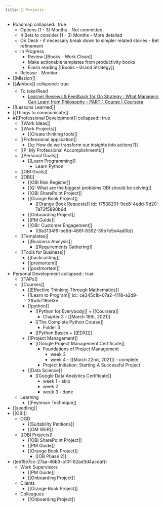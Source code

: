 ```yaml
---
title: 🚧 Projects
---
```


- Roadmap
  collapsed:: true
	- Options (1 - 3) Months - Not committed
	- 4 Bets to consider (1 - 3) Months - More detailed
	- On Deck - if necessary break down to simpler related stories - Bet refinement
	- In Progress
		- Review [[Books - Work Clean]]
		- Make actionable templates from productivity books
		- Finish reading [[Books - Grand Strategy]]
	- Release - Monitor
- [[Mission]]
- [[📥inbox]]
  collapsed:: true
	- To take/Read
		- [Learner Reviews & Feedback for On Strategy : What Managers Can Learn from Philosophy - PART 1 Course | Coursera](https://www.coursera.org/learn/management-philosophy/reviews)
- [[Lessons Learned]]
- [[Things to communicate]]
- #[[Professional Development]]
  collapsed:: true
	- [[Work Ideas]]
	- [[Work Projects]]
		- [[Create thinking tools]]
	- [[Professional application]]
		- [[q: How do we transform our insights into actions?]]
	- [[P: My Professional Accomplishments]]
	- [[Personal Goals]]
		- [[Learn Programming]]
			- Learn Python
	- [[OBI Goals]]
	- [[OBI]]
		- [[OBI Risk Register]]
		- [[Q: What are the biggest problems OBI should be solving]]
		- [[OBI SharePoint Project]]
		- [[Orange Book Project]]
			- [[Orange Book Requests]]
			  id:: f7538201-9ee8-4edd-9d20-7a73f5890b6d
		- [[Onboarding Project]]
		- [[PM Guide]]
		- [[OBI: Customer Engagement]]
			- ((9a3134f9-be9d-486f-8392-39b7e5e4ad0b))
	- [[Templates]]
		- [[Business Analysis]]
			- [[Requirements Gathering]]
	- [[Tools for Business]]
		- [[backcasting]]
		- [[premortem]]
		- [[postmortem]]
- Personal Development
  collapsed:: true
	- [[TAPs]]
	- [[Courses]]
		- [[Effective Thinking Through Mathematics]]
		- [[Learn to Program]]
		  id:: ce345c1b-07a2-4118-a2d9-2fbdb718b63e
		- [[python]]
			- [[Python for Everybody]] + [[Coursera]]
				- Chapter 3 - [[March 19th, 2021]]
			- [[The Complete Python Course]]
				- Folder 3
			- [[Python Basics + [[EDX]]]]
		- [[Project Management]]
			- [[Google Project Management Certificate]]
				- Foundations of Project Management
					- week 3
					- week 4 - [[March 22nd, 2021]] - complete
				- Project Initiation: Starting A Successful Project
		- [[Data Science]]
			- [[Google Data Analytics Certificate]]
				- week 1 - skip
				- week 2
				- week 3  - done
	- Learning
		- [[Feynman Technique]]
- [[seedling]]
- [[OBI]]
	- OGD
		- [[Suitability Petitions]]
		- [[OM WER]]
	- [[OBI Projects]]
		- [[OBI SharePoint Project]]
		- [[PM Guide]]
		- [[Orange Book Project]]
			- [[OB Phase 2]]
- ((ee15e7cc-27aa-46b3-a10f-62ad3d4acdaf))
	- Work Supervisors
		- [[PM Guide]]
		- [[Onboarding Project]]
	- Clients
		- [[Orange Book Project]]
	- Colleagues
		- [[Onboarding Project]]